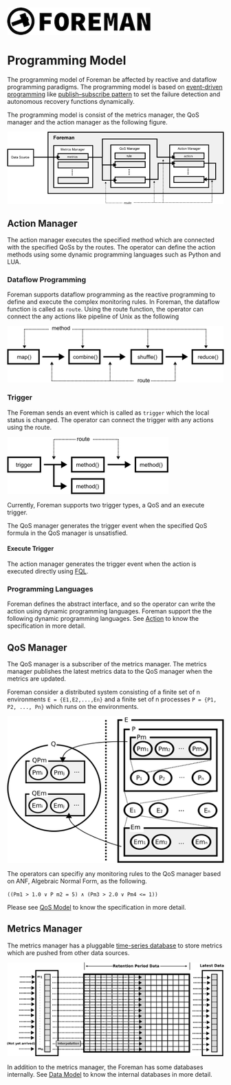 ![logo](./img/icon.png)

# Programming Model

The programming model of Foreman be affected by reactive and dataflow programming  paradigms. The programming model is based on [event-driven programming](https://en.wikipedia.org/wiki/Event-driven_programming) like [publish–subscribe pattern](https://en.wikipedia.org/wiki/Publish–subscribe_pattern) to set the failure detection and autonomous recovery functions dynamically.

The programming model is consist of the metrics manager, the QoS manager and the action manager as the following figure.

![programming_model](./img/programming_model.png)

## Action Manager

The action manager executes the specified method which are connected with the specified QoSs by the routes. The operator can define the action methods using some dynamic programming languages such as Python and LUA.

### Dataflow Programming

Foreman supports dataflow programming as the reactive programming to define and execute the complex monitoring rules. In Foreman, the dataflow function is called as `route`. Using the route function, the operator can connect the any actions like pipeline of Unix as the following

![route](img/programming_model_route.png)

### Trigger

The Foreman sends an event which is called as `trigger` which the local status is changed. The operator can connect the trigger with any actions using the route.

![route](img/programming_model_trigger.png)

Currently, Foreman supports two trigger types, a QoS and an execute trigger. 


The QoS manager generates the trigger event when the specified QoS formula in the QoS manager is unsatisfied. 

#### Execute Trigger

The action manager generates the trigger event when the action is executed directly using [FQL](dsl.md).

### Programming Languages 

Foreman defines the abstract interface, and so the operator can write the action using dynamic programming languages. Foreman support the the following dynamic programming languages. See [Action](action.md) to know the specification in more detail.


## QoS Manager

The QoS manager is a subscriber of the metrics manager. The metrics manager publishes the latest metrics data to the QoS manager when the metrics are updated.

Foreman consider a distributed system consisting of a finite set of n environments `E = {E1,E2,...,En}` and a finite set of n processes `P = {P1, P2, ..., Pn}` which runs on the environments.

![system model](./img/qos_model.png)

The operators can specifiy any monitoring rules to the QoS manager based on ANF, Algebraic Normal Form, as the following.

```
((Pm1 > 1.0 ∨ P m2 = 5) ∧ (Pm3 > 2.0 ∨ Pm4 <= 1))
```

Please see [QoS Model](qos_model.md) to know the specification in more detail.


## Metrics Manager

The metrics manager has a pluggable [time-series database](https://en.wikipedia.org/wiki/Time_series_database) to store metrics which are pushed from other data sources.

![metrics_datastore](./img/metrics_store.png)

In addition to the metrics manager, the Foreman has some databases internally. See [Data Model](data_model.md) to know the internal databases in more detail.
